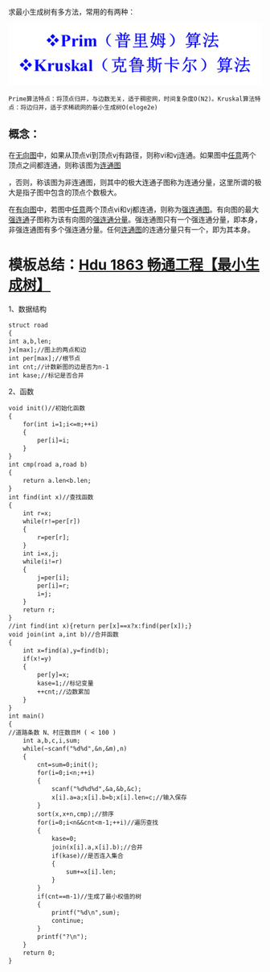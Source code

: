 求最小生成树有多方法，常用的有两种：

![](/assets/import1.png)

```
Prime算法特点：将顶点归并，与边数无关，适于稠密网，时间复杂度O(N2)。Kruskal算法特点：将边归并，适于求稀疏网的最小生成树O(eloge2e)
```

## **概念：**

在[无向图](https://baike.baidu.com/item/无向图/1680427)中，如果从顶点vi到顶点vj有路径，则称vi和vj连通。如果图中[任意](https://baike.baidu.com/item/任意/26806)两个顶点之间都连通，则称该图为[连通图](https://baike.baidu.com/item/连通图/6460995)

，否则，称该图为非连通图，则其中的极大连通子图称为连通分量，这里所谓的极大是指子图中包含的顶点个数极大。

在[有向图](https://baike.baidu.com/item/有向图/1852743)中，若图中[任意](https://baike.baidu.com/item/任意/26806)两个顶点vi和vj都连通，则称为[强连通图](https://baike.baidu.com/item/强连通图/6769617)。有向图的最大[强连通](https://baike.baidu.com/item/强连通/1131406)子图称为该有向图的[强连通分量](https://baike.baidu.com/item/强连通分量/7448759)。强连通图只有一个强连通分量，即本身，非强连通图有多个强连通分量。任何[连通图](https://baike.baidu.com/item/连通图/6460995)的连通分量只有一个，即为其本身。

# 模板总结：[Hdu 1863 畅通工程【最小生成树】](http://blog.csdn.net/liuke19950717/article/details/47415159)

1、数据结构

```
struct road
{
int a,b,len;
}x[max];//图上的两点和边
int per[max];//根节点
int cnt;//计数新图的边是否为n-1
int kase;//标记是否合并
```

2、函数

```
void init()//初始化函数  
{  
    for(int i=1;i<=m;++i)  
    {  
        per[i]=i;  
    }  
} 
int cmp(road a,road b)  
{  
    return a.len<b.len;  
}  
int find(int x)//查找函数  
{  
    int r=x;  
    while(r!=per[r])  
    {  
        r=per[r];  
    }  
    int i=x,j;  
    while(i!=r)  
    {  
        j=per[i];  
        per[i]=r;  
        i=j;  
    }  
    return r;  
}
//int find(int x){return per[x]==x?x:find(per[x]);}
void join(int a,int b)//合并函数  
{  
    int x=find(a),y=find(b);  
    if(x!=y)  
    {  
        per[y]=x;  
        kase=1;//标记变量  
        ++cnt;//边数累加  
    }  
}  
int main()  
{  
//道路条数 N、村庄数目M ( < 100 )
    int a,b,c,i,sum;  
    while(~scanf("%d%d",&n,&m),n)  
    {  
        cnt=sum=0;init();  
        for(i=0;i<n;++i)  
        {  
            scanf("%d%d%d",&a,&b,&c);  
            x[i].a=a;x[i].b=b;x[i].len=c;//输入保存  
        }  
        sort(x,x+n,cmp);//排序  
        for(i=0;i<n&&cnt<m-1;++i)//遍历查找  
        {  
            kase=0;  
            join(x[i].a,x[i].b);//合并  
            if(kase)//是否连入集合  
            {  
                sum+=x[i].len;  
            }  
        }  
        if(cnt==m-1)//生成了最小权值的树  
        {  
            printf("%d\n",sum);  
            continue;  
        }  
        printf("?\n");  
    }  
    return 0;  
}
```




